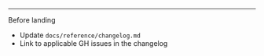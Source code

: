 

---
Before landing
- Update `docs/reference/changelog.md`
- Link to applicable GH issues in the changelog
